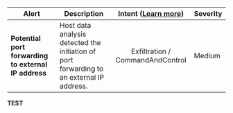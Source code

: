 |Alert|Description|Intent ([Learn more](#intentions))|Severity|
|----|----|:----:|--|
|**Potential port forwarding to external IP address**|Host data analysis detected the initiation of port forwarding to an external IP address.|Exfiltration / CommandAndControl|Medium|
**TEST**
